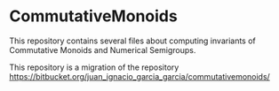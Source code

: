 # CommutativeMonoids
This repository contains several files about computing invariants of Commutative Monoids and Numerical Semigroups.

This repository is a migration of the repository https://bitbucket.org/juan_ignacio_garcia_garcia/commutativemonoids/
